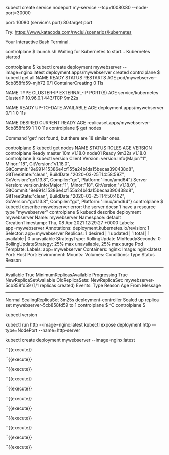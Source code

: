 kubectl create service nodeport my-service --tcp=10080:80 --node-port=30000


port: 10080 (service's port)
80:target port



Try: https://www.katacoda.com/rwclui/scenarios/kubernetes


Your Interactive Bash Terminal.

controlplane $ launch.sh
Waiting for Kubernetes to start...
Kubernetes started



controlplane $ kubectl create deployment mywebserver --image=nginx:latest 
deployment.apps/mywebserver created
controlplane $ kubectl get all
NAME                               READY   STATUS              RESTARTS   AGE
pod/mywebserver-5cb858fd59-mjh72   0/1     ContainerCreating   0          11s

NAME                 TYPE        CLUSTER-IP   EXTERNAL-IP   PORT(S)   AGE
service/kubernetes   ClusterIP   10.96.0.1    <none>        443/TCP   9m22s

NAME                          READY   UP-TO-DATE   AVAILABLE   AGE
deployment.apps/mywebserver   0/1     1            0           11s

NAME                                     DESIRED   CURRENT   READY   AGE
replicaset.apps/mywebserver-5cb858fd59   1         1         0       11s
controlplane $ get nodes

Command 'get' not found, but there are 18 similar ones.

controlplane $ kubectl get nodes
NAME           STATUS   ROLES    AGE     VERSION
controlplane   Ready    master   10m     v1.18.0
node01         Ready    <none>   9m32s   v1.18.0
controlplane $ kubectl version
Client Version: version.Info{Major:"1", Minor:"18", GitVersion:"v1.18.0", GitCommit:"9e991415386e4cf155a24b1da15becaa390438d8", GitTreeState:"clean", BuildDate:"2020-03-25T14:58:59Z", GoVersion:"go1.13.8", Compiler:"gc", Platform:"linux/amd64"}
Server Version: version.Info{Major:"1", Minor:"18", GitVersion:"v1.18.0", GitCommit:"9e991415386e4cf155a24b1da15becaa390438d8", GitTreeState:"clean", BuildDate:"2020-03-25T14:50:46Z", GoVersion:"go1.13.8", Compiler:"gc", Platform:"linux/amd64"}
controlplane $ kubectl describe mywebserver
error: the server doesn't have a resource type "mywebserver"
controlplane $ kubectl describe deployment mywebserver
Name:                   mywebserver
Namespace:              default
CreationTimestamp:      Thu, 08 Apr 2021 12:29:27 +0000
Labels:                 app=mywebserver
Annotations:            deployment.kubernetes.io/revision: 1
Selector:               app=mywebserver
Replicas:               1 desired | 1 updated | 1 total | 1 available | 0 unavailable
StrategyType:           RollingUpdate
MinReadySeconds:        0
RollingUpdateStrategy:  25% max unavailable, 25% max surge
Pod Template:
  Labels:  app=mywebserver
  Containers:
   nginx:
    Image:        nginx:latest
    Port:         <none>
    Host Port:    <none>
    Environment:  <none>
    Mounts:       <none>
  Volumes:        <none>
Conditions:
  Type           Status  Reason
  ----           ------  ------
  Available      True    MinimumReplicasAvailable
  Progressing    True    NewReplicaSetAvailable
OldReplicaSets:  <none>
NewReplicaSet:   mywebserver-5cb858fd59 (1/1 replicas created)
Events:
  Type    Reason             Age    From                   Message
  ----    ------             ----   ----                   -------
  Normal  ScalingReplicaSet  3m25s  deployment-controller  Scaled up replica set mywebserver-5cb858fd59 to 1
controlplane $ ^C
controlplane $ 





kubectl version

kubectl run http --image=nginx:latest 
kubectl expose deployment http --type=NodePort --name=http-server


kubectl create deployment mywebserver --image=nginx:latest 



``{{execute}}

``{{execute}}

``{{execute}}

``{{execute}}

``{{execute}}

``{{execute}}

``{{execute}}

``{{execute}}

``{{execute}}

``{{execute}}

``{{execute}}
